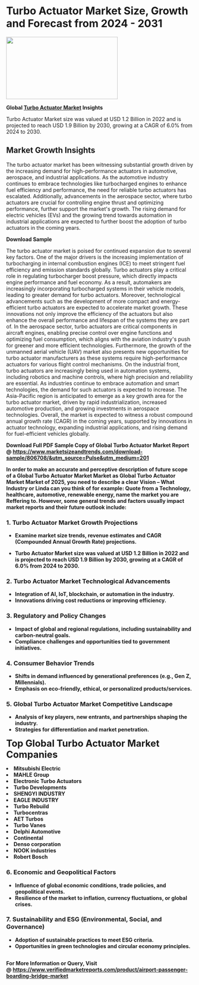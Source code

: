 <H1>Turbo Actuator Market Size, Growth and Forecast from 2024 - 2031</H1><img class="aligncenter size-medium wp-image-584254" src="https://thirdeyenews.in/wp-content/uploads/2024/09/Global-Market-Research-300x168.jpeg" alt="" width="300" height="168" /><p><strong>Global&nbsp;<a href="https://www.marketsizeandtrends.com/download-sample/806708/&amp;utm_source=Pulse&amp;utm_medium=201">Turbo Actuator Market</a> Insights</strong></p><p>Turbo Actuator Market size was valued at USD 1.2 Billion in 2022 and is projected to reach USD 1.9 Billion by 2030, growing at a CAGR of 6.0% from 2024 to 2030.</p><p><h2>Market Growth Insights</h2> <p>The turbo actuator market has been witnessing substantial growth driven by the increasing demand for high-performance actuators in automotive, aerospace, and industrial applications. As the automotive industry continues to embrace technologies like turbocharged engines to enhance fuel efficiency and performance, the need for reliable turbo actuators has escalated. Additionally, advancements in the aerospace sector, where turbo actuators are crucial for controlling engine thrust and optimizing performance, further support the market's growth. The rising demand for electric vehicles (EVs) and the growing trend towards automation in industrial applications are expected to further boost the adoption of turbo actuators in the coming years.</p> <p><strong>Download Sample</strong></p> <p>The turbo actuator market is poised for continued expansion due to several key factors. One of the major drivers is the increasing implementation of turbocharging in internal combustion engines (ICE) to meet stringent fuel efficiency and emission standards globally. Turbo actuators play a critical role in regulating turbocharger boost pressure, which directly impacts engine performance and fuel economy. As a result, automakers are increasingly incorporating turbocharged systems in their vehicle models, leading to greater demand for turbo actuators. Moreover, technological advancements such as the development of more compact and energy-efficient turbo actuators are expected to accelerate market growth. These innovations not only improve the efficiency of the actuators but also enhance the overall performance and lifespan of the systems they are part of. In the aerospace sector, turbo actuators are critical components in aircraft engines, enabling precise control over engine functions and optimizing fuel consumption, which aligns with the aviation industry's push for greener and more efficient technologies. Furthermore, the growth of the unmanned aerial vehicle (UAV) market also presents new opportunities for turbo actuator manufacturers as these systems require high-performance actuators for various flight control mechanisms. On the industrial front, turbo actuators are increasingly being used in automation systems, including robotics and machine controls, where high precision and reliability are essential. As industries continue to embrace automation and smart technologies, the demand for such actuators is expected to increase. The Asia-Pacific region is anticipated to emerge as a key growth area for the turbo actuator market, driven by rapid industrialization, increased automotive production, and growing investments in aerospace technologies. Overall, the market is expected to witness a robust compound annual growth rate (CAGR) in the coming years, supported by innovations in actuator technology, expanding industrial applications, and rising demand for fuel-efficient vehicles globally.</p> <p><strong></p><p><span class=""><strong>Download Full PDF Sample Copy of Global Turbo Actuator Market Report</strong> @ <a href="https://www.marketsizeandtrends.com/download-sample/806708/&amp;utm_source=Pulse&amp;utm_medium=201" target="_blank">https://www.marketsizeandtrends.com/download-sample/806708/&amp;utm_source=Pulse&amp;utm_medium=201</a></span></p><p>In order to make an accurate and perceptive description of future scope of a Global&nbsp;Turbo Actuator Market Market as Global&nbsp;Turbo Actuator Market Market of 2025, you need to describe a clear Vision &ndash; What Industry or Linda can you think of for example: Quote from a Technology, healthcare, automotive, renewable energy, name the market you are Reffering to. However, some general trends and factors usually impact market reports and their future outlook include:</p><h3>1.&nbsp;<strong>Turbo Actuator Market Growth Projections</strong></h3><ul><li>Examine market size trends, revenue estimates and CAGR (Compounded Annual Growth Rate) projections.</li><li><p>Turbo Actuator Market size was valued at USD 1.2 Billion in 2022 and is projected to reach USD 1.9 Billion by 2030, growing at a CAGR of 6.0% from 2024 to 2030.</p></li></ul><h3>2.&nbsp;<strong>Turbo Actuator Market Technological Advancements</strong></h3><ul><li>Integration of AI, IoT, blockchain, or automation in the industry.</li><li>Innovations driving cost reductions or improving efficiency.</li></ul><h3>3.&nbsp;<strong>Regulatory and Policy Changes</strong></h3><ul><li>Impact of global and regional regulations, including sustainability and carbon-neutral goals.</li><li>Compliance challenges and opportunities tied to government initiatives.</li></ul><h3>4.&nbsp;<strong>Consumer Behavior Trends</strong></h3><ul><li>Shifts in demand influenced by generational preferences (e.g., Gen Z, Millennials).</li><li>Emphasis on eco-friendly, ethical, or personalized products/services.</li></ul><h3>5.&nbsp;<strong>Global Turbo Actuator Market Competitive Landscape</strong></h3><ul><li>Analysis of key players, new entrants, and partnerships shaping the industry.</li><li>Strategies for differentiation and market penetration.</li></ul><p data-pm-slice="1 1 []"><span style="color: inherit; font-family: inherit; font-size: 25px;">Top Global Turbo Actuator Market Companies</span></p><div class="" data-test-id=""><p><li>Mitsubishi Electric</li><li> MAHLE Group</li><li> Electronic Turbo Actuators</li><li> Turbo Developments</li><li> SHENGYI INDUSTRY</li><li> EAGLE INDUSTRY</li><li> Turbo Rebuild</li><li> Turbocentras</li><li> AET Turbos</li><li> Turbo Vanes</li><li> Delphi Automotive</li><li> Continental</li><li> Denso corporation</li><li> NOOK industries</li><li> Robert Bosch</li></p></div><h3>6.&nbsp;<strong>Economic and Geopolitical Factors</strong></h3><ul><li>Influence of global economic conditions, trade policies, and geopolitical events.</li><li>Resilience of the market to inflation, currency fluctuations, or global crises.</li></ul><h3>7.&nbsp;<strong>Sustainability and ESG (Environmental, Social, and Governance)</strong></h3><ul><li>Adoption of sustainable practices to meet ESG criteria.</li><li>Opportunities in green technologies and circular economy principles.</li></ul><h2><strong style="font-size: 14px;">For More Information or Query, Visit @&nbsp;</strong><a style="background-color: #ffffff; font-size: 14px;" href="https://www.marketsizeandtrends.com/report/turbo-actuator-market/" target="_blank">https://www.verifiedmarketreports.com/product/airport-passenger-boarding-bridge-market</a></h2>
